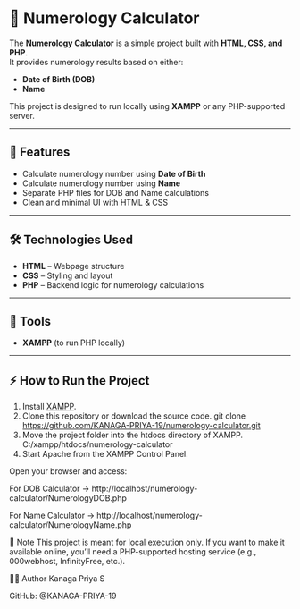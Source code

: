 # 🔢 Numerology Calculator

The **Numerology Calculator** is a simple project built with **HTML, CSS, and PHP**.  
It provides numerology results based on either:  
- **Date of Birth (DOB)**  
- **Name**  

This project is designed to run locally using **XAMPP** or any PHP-supported server.  

---

## 🚀 Features
- Calculate numerology number using **Date of Birth**  
- Calculate numerology number using **Name**  
- Separate PHP files for DOB and Name calculations  
- Clean and minimal UI with HTML & CSS  

---

## 🛠️ Technologies Used
- **HTML** – Webpage structure  
- **CSS** – Styling and layout  
- **PHP** – Backend logic for numerology calculations  

---

## 🧰 Tools
- **XAMPP** (to run PHP locally)  

---

## ⚡ How to Run the Project
1. Install [XAMPP](https://www.apachefriends.org/index.html).  
2. Clone this repository or download the source code.
    git clone https://github.com/KANAGA-PRIYA-19/numerology-calculator.git
4. Move the project folder into the htdocs directory of XAMPP.
    C:/xampp/htdocs/numerology-calculator
5. Start Apache from the XAMPP Control Panel.

Open your browser and access:

For DOB Calculator →
http://localhost/numerology-calculator/NumerologyDOB.php

For Name Calculator →
http://localhost/numerology-calculator/NumerologyName.php

📌 Note
This project is meant for local execution only.
If you want to make it available online, you’ll need a PHP-supported hosting service (e.g., 000webhost, InfinityFree, etc.).


👨‍💻 Author
Kanaga Priya S

GitHub: @KANAGA-PRIYA-19
